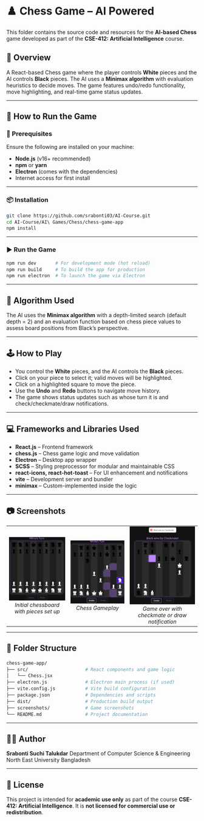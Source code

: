 # ♟️ Chess Game – AI Powered

This folder contains the source code and resources for the **AI-based Chess** game developed as part of the **CSE-412: Artificial Intelligence** course.

## 📌 Overview

A React-based Chess game where the player controls **White** pieces and the AI controls **Black** pieces. The AI uses a **Minimax algorithm** with evaluation heuristics to decide moves. The game features undo/redo functionality, move highlighting, and real-time game status updates.

---

## 🚀 How to Run the Game

### 🔧 Prerequisites

Ensure the following are installed on your machine:

- **Node.js** (v16+ recommended)
- **npm** or **yarn**
- **Electron** (comes with the dependencies)
- Internet access for first install

---

### 📦 Installation

```bash
git clone https://github.com/srabonti03/AI-Course.git
cd AI-Course/AI\ Games/Chess/chess-game-app
npm install
```

---

### ▶️ Run the Game

```bash
npm run dev       # For development mode (hot reload)
npm run build     # To build the app for production
npm run electron  # To launch the game via Electron
```

---

## 🧠 Algorithm Used
The AI uses the **Minimax algorithm** with a depth-limited search (default depth = 2) and an evaluation function based on chess piece values to assess board positions from Black’s perspective.

---

## 🕹️ How to Play

- You control the **White** pieces, and the AI controls the **Black** pieces.
- Click on your piece to select it; valid moves will be highlighted.
- Click on a highlighted square to move the piece.
- Use the **Undo** and **Redo** buttons to navigate move history.
- The game shows status updates such as whose turn it is and check/checkmate/draw notifications.

---

## 💻 Frameworks and Libraries Used

- **React.js** – Frontend framework
- **chess.js** – Chess game logic and move validation
- **Electron** – Desktop app wrapper
- **SCSS** – Styling preprocessor for modular and maintainable CSS
- **react-icons, react-hot-toast** – For UI enhancement and notifications
- **vite** – Development server and bundler
- **minimax** – Custom-implemented inside the logic

---

## 📷 Screenshots

<table>
  <tr>
    <td align="center">
      <img src="../screenshots/chess-init.png" alt="Chess Initial Screen" width="250" />
      <br/>
      <em>Initial chessboard with pieces set up</em>
    </td>
    <td align="center">
      <img src="../screenshots/chess-playing.png" alt="Chess Gameplay" width="250" />
      <br/>
      <em>Chess Gameplay</em>
    </td>
    <td align="center">
      <img src="../screenshots/chess-gameover.png" alt="Chess Win Screen" width="250" />
      <br/>
      <em>Game over with checkmate or draw notification</em>
    </td>
  </tr>
</table>

---

## 📁 Folder Structure

```bash
chess-game-app/
├── src/                     # React components and game logic
│   └── Chess.jsx
├── electron.js              # Electron main process (if used)
├── vite.config.js           # Vite build configuration
├── package.json             # Dependencies and scripts
├── dist/                    # Production build output
├── screenshots/             # Game screenshots
└── README.md                # Project documentation
```

---

## 👩‍💻 Author

**Srabonti Suchi Talukdar**
Department of Computer Science & Engineering
North East University Bangladesh

---

## 📜 License

This project is intended for **academic use only** as part of the course **CSE-412: Artificial Intelligence**. It is **not licensed for commercial use or redistribution**.
